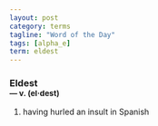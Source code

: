```yaml
---
layout: post
category: terms
tagline: "Word of the Day"
tags: [alpha_e]
term: eldest
---
```


<h3>Eldest<br/> <small>&mdash; v. (el<span>&middot;</span>dest)</small></h3>
<p><ol>
<li>having hurled an insult in Spanish</li>
</ol></p>
